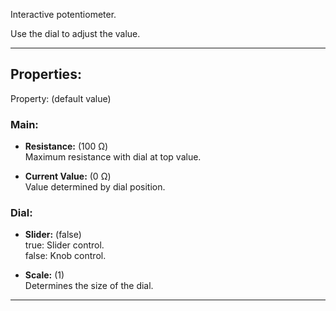 Interactive potentiometer. <br>

Use the dial to adjust the value.

---

## Properties:

Property: (default value)

### Main:
- **Resistance:** (100 Ω) <br>
   Maximum resistance with dial  at top value. <br>

- **Current Value:** (0 Ω) <br>
   Value determined by dial position.<br>

### Dial:
- **Slider:** (false)<br>
   true: Slider control.<br>
   false: Knob control.<br>

- **Scale:** (1)<br>
   Determines the size of the dial.<br>

---
